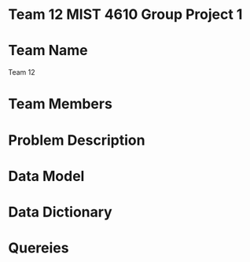 # Team 12 MIST 4610 Group Project 1 
# Team Name 
Team 12 
# Team Members
# Problem Description
# Data Model
# Data Dictionary
# Quereies

